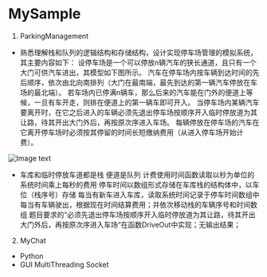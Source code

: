 # MySample

1. ParkingManagement
 - 熟悉理解栈和队列的逻辑结构和存储结构，设计实现停车场管理的模拟系统，其主要内容如下：
 设停车场是一个可以停放n辆汽车的狭长通道，且只有一个大门可供汽车进出，其模型如下图所示。
 汽车在停车场内按车辆到达时间的先后顺序，依次由北向南排列（大门在最南端，最先到达的第一辆汽车停放在车场的最北端）。
 若车场内已停满n辆车，那么后来的汽车能在门外的便道上等候，一旦有车开走，则排在便道上的第一辆车即可开入。
 当停车场内某辆汽车要离开时，在它之后进入的车辆必须先退出停车场按顺序开入临时停放道为其让路，待其开出大门外后，再按原次序进入车场。
 每辆停放在停车场的汽车在它离开停车场时必须按其停留的时间长短缴纳费用（从进入停车场开始计费）。
 
 ![Image text](https://img-blog.csdnimg.cn/20190111154632205.png)

 - 车库和临时停放车道都是栈
 便道是队列
 计费使用时间函数读取以秒为单位的系统时间乘上每秒的费用
 停车时间以数组形式存储在车库栈的结构体中，以车位（栈序号）存储
 每当有新车进入车库，读取系统时间记录于停车时间数组中
 每当有车辆驶出，根据现在时间结算费用；并依次移动栈的车辆序号和时间数组
 题目要求的“必须先退出停车场按顺序开入临时停放道为其让路，待其开出大门外后，再按原次序进入车场“在函数DriveOut中实现；无输出结果；

2. MyChat
 - Python
 - GUI MultiThreading Socket
